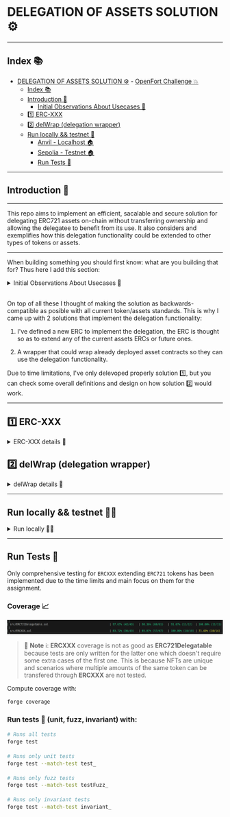 # DELEGATION OF ASSETS SOLUTION ⚙️

---

## Index 📚
- [DELEGATION OF ASSETS SOLUTION ⚙️](#delegation-of-assets-solution-️)
        - [OpenFort Challenge 💥](#openfort-challenge-)
  - [Index 📚](#index-)
  - [Introduction 📝](#introduction-)
    - [Initial Observations About Usecases 👀](#initial-observations-about-usecases-)
  - [1️⃣ ERC-XXX](#1️⃣-erc-xxx)
  - [2️⃣ delWrap (delegation wrapper)](#2️⃣-delwrap-delegation-wrapper)
  - [Run locally && testnet 🏡](#run-locally-&&-testnet-)
      - [Anvil - Localhost 🏠](#anvil---localhost-)
      - [Sepolia - Testnet 🏠](#sepolia---testnet-)
    - [Run Tests 🤖](#run-tests-)

---

## Introduction 📝
---

This repo aims to implement an efficient, sacalable and secure solution for delegating ERC721 assets on-chain without transferring ownership and allowing the delegatee to benefit from its use. It also considers and exemplifies how this delegation functionality could be extended to other types of tokens or assets.

---

When building something you should first know: what are you building that for? Thus here I add this section:

<details> <summary> Initial Observations About Usecases 👀 </summary>

### Initial Observations About Usecases 👀

Notice that, because of the ownership constrain, any action the delegatee would like to carry out with the deleagated asset that involves some call to `transfer()` or `transferFrom()` functions will be rejected.

Thus the only compatible 3rd party contracts which implement services to the owners or "valid operators" of assets will be the ones who only do so without using the above mentioned functions. Thus, for example, investment platforms that require deposits in vaults aren't compatible with a delegation mechanism that doesn't change ownership.

So far the only kind of applications or functionalities that would benefit from delegation are:

- Lending or renting of NFTs, semi-fungible or fungible assets.
- Voting features where the votes are represented by ERC20, ERC721 or ERC1155 assets.
- Apps with special access to features if you are able to use (even if not owning) a specific asset.

<details> <summary> See specific examples 👁️  </summary> 

1️⃣ Lending or renting unique characters in a game.

2️⃣ Lending or renting different items in that game.

3️⃣ Delegating vote in some DAOs (or inside a game in some internal democracy)

4️⃣ Lending or renting a club membership NFT so you can use their features only available for club members. 

</details>
</details>

<br/>

On top of all these I thought of making the solution as backwards-compatible as posible with all current token/assets standards. This is why I came up with 2 solutions that implement the delegation functionality:

1. I've defined a new ERC to implement the delegation, the ERC is thought so as to extend any of the current assets ERCs or future ones.

2. A wrapper that could wrap already deployed asset contracts so they can use the delegation functionality.

Due to time limitations, I've only delevoped properly solution 1️⃣, but you can check some overall definitions and design on how solution 2️⃣ would work.

---

## 1️⃣ ERC-XXX

<details> <summary> ERC-XXX details 📜 </summary>

A new ERC that defines a standard on how assets that whish to have this delegate functionality should be implemented and behave.

This is incompatible with everything non-upgradeable already deployed as it's an extension for current and future standards. Only asset contracts behind an upgradeable pattern could be compatible.

See the **ERC-XXX** specification and docs [here](./documentation/ercXXX.md).

 </details>

## 2️⃣ delWrap (delegation wrapper)

<details> <summary> delWrap details 📜 </summary>

A contract that can be placed on top of (wrapped around) any of the base existing asset standards, whether ERC20,721,1155 (also around new standards in the future). 

Even though it is compatible with the assets' contracts, it can be incompatible with some 3rd party services that use those contracts. See which kind of 3rd party services are incomaptible and more design choices in [delWrap.md](./documentation/delWrap.md).

This is because the wrapper contract is essentially a kind of PROXY and Adapter in between 3rd party services and the already deployed asset contracts. Tries to implement new logic without having to change any of the interfaces. The full compatibility for all 3rd party services (at least with ERC721) is impossible as explaned in the [delWrap.md](./documentation/delWrap.md) but it has been tried to be as compatible as posible.

More detials on the **delNft** docs [delWrap.md](./documentation/delWrap.md).

</details>

---

## Run locally && testnet 🏡🌐

<details> <summary> Run locally 🏡🌐 </summary>

Clone the repo and build the contracts:

```bash
git clone https://github.com/CarlosAlegreUr/OpenFortChallenge.git
foundryup
forge install
forge install OpenZeppelin/openzeppelin-contracts
forge build
# This will load some public foundry values to an .env file
cp .env.example .env
source .env
```

Now to see all commands available run:
    
```bash 
make
``` 

### Actions Guide 📜
<details><summary> Actions Guide 📜 </summary>  

```bash
# Deploys the contract
make deploy

# Mints 1 nft with the defualt 0 account of Anvil
make mint

# Burns nftId
make burn nftId=a_NUMBER

# Delegates nftId to the address
make delegateTo to=an_address nftId=a_NUMBER

# Undelegates nftId to the address
make undelegateTo to=an_address nftId=a_NUMBER

# Undelegates all nfts delegated
make undelegateFromAll

# Transfers nftId to the address
make transfer to=an_address nftId=a_NUMBER

# Checks if to has been delegated by delegator the nftId 
make isDelegatee delegator=an_address to=an_address nftId=a_NUMBER
```
</details>

---

### Anvil - Localhost 🏠

To run in local `Anvil` chain you don't need to configure anything, just spin up the anvil chain in another terminal from within the project:

```bash
# To spin up the anvil chain
anvil
```

Then just play around with the options displayed in `make`. The default account used will be the 0 account of `Anvil`:

---

### Sepolia - Testnet 🌐

I've already deployed a collection here: [See in Etherscan](https://sepolia.etherscan.io/address/0x92375AaaaE9AF691c88d58B9470c3a5C9fca523c)

You can deploy more if you want, to run the commands in sepolia you need to configure some stuff and add to the make instructions `CHAIN=sepolia`.

<details> <summary> Configuration & Run ⚙️ </summary>


#### Things to conigure before running ⚙️

1️⃣ Fill the `.env` file with your data. (_the etherscan api key is optional_)

2️⃣ Now you need to safely add your private key to the project:
```bash
# Follow the isntructions and remember your password
cast wallet import yourKey --interactive
```

3️⃣ Now you should be able to run all the anvil commands in sepolia like:

```bash
# Note that for every command you will have to provide the password you used to import your private key 
make deploy CHAIN=sepolia
```

</details>

</details>

---

## Run Tests 🤖

Only comprehensive testing for `ERCXXX` extending `ERC721` tokens has been implemented due to the time limits and main focus on them for the assignment.

### Coverage 📈
<img src="./documentation/images/coverage.png" alt="image showing coverage of developed contracts">


> 📘 **Note** ℹ️: **ERCXXX** coverage is not as good as **ERC721Delegatable** because tests are only written for the latter one which doesn't require some extra cases of the first one. This is because NFTs are unique and scenarios where multiple amounts of the same token can be transfered through **ERCXXX** are not tested.

Compute coverage with:

```bash
forge coverage
```

### Run tests 🏃 (unit, fuzz, invariant) with:

```bash
# Runs all tests
forge test

# Runs only unit tests
forge test --match-test test_

# Runs only fuzz tests
forge test --match-test testFuzz_

# Runs only invariant tests
forge test --match-test invariant_
```


